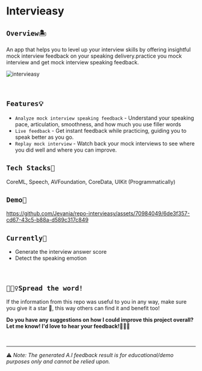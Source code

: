 # Intervieasy

## `Overview🏝` 
An app that helps you to level up your interview skills by offering insightful mock interview feedback on your speaking delivery.practice you mock interview and get mock interview speaking feedback.

![intervieasy](https://github.com/Jevania/repo-intervieasy/assets/70984049/db8b1bad-2b50-4489-a66e-97bc15973250)

<br> 

## `Features💡`
* `Analyze mock interview speaking feedback` - Understand your speaking pace, articulation, smoothness, and how much you use filler words
* `Live feedback` - Get instant feedback while practicing, guiding you to speak better as you go.
* `Replay mock interview` - Watch back your mock interviews to see where you did well and where you can improve.

## `Tech Stacks🔧`
CoreML, Speech, AVFoundation, CoreData, UIKit (Programmatically)

## `Demo📱`
https://github.com/Jevania/repo-intervieasy/assets/70984049/6de3f357-cd67-43c5-b88a-d589c317c849 

## `Currently🎯`
- Generate the interview answer score
- Detect the speaking emotion

<br>

## `🧚🏼‍♀️Spread the word!`
If the information from this repo was useful to you in any way, make sure you give it a star 🌟, this way others can find it and benefit too!

**Do you have any suggestions on how I could improve this project overall? Let me know! I'd love to hear your feedback!🙆🏼‍♀️**

<br>

-----

⚠️ _Note: The generated A.I feedback result is for educational/demo purposes only and cannot be relied upon._
